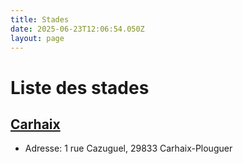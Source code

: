 ```yaml
---
title: Stades
date: 2025-06-23T12:06:54.050Z
layout: page
---
```


# Liste des stades


## [Carhaix](/stades/Carhaix/)
- Adresse: 1 rue Cazuguel, 29833 Carhaix-Plouguer


